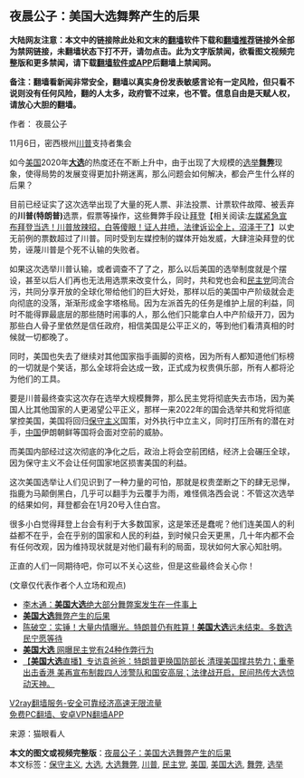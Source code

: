  <h2>夜晨公子：美国大选舞弊产生的后果</h2> <p class="notice"><b>大陆网友注意：本文中的链接除此处和文末的<a href="https://github.com/bannedbook/fanqiang" >翻墙</a>软件下载和<a href="https://github.com/killgcd/justmysocks/blob/master/README.md">翻墙推荐</a>链接外全部为禁网链接，未翻墙状态下打不开，请勿点击。此为文字版禁闻，欲看图文视频完整版和更多禁闻，请下载<a href="https://github.com/bannedbook/fanqiang">翻墙软件或APP</a>后翻墙上禁闻网。</p><p>备注：翻墙看新闻非常安全，翻墙以真实身份发表敏感言论有一定风险，但只看不说则没有任何风险，翻的人太多，政府管不过来，也不管。信息自由是天赋人权，请放心大胆的翻墙。</b></p>  <div class="entry"> <p>作者： 夜晨公子</p> <p id="conimg"></p> <p>11月6日，密西根州<a href="https://www.bannedbook.org/bnews/tag/%e5%b7%9d%e6%99%ae/" class="st_tag internal_tag" rel="tag" title="标签 川普 下的日志">川普</a>支持者集会</p> <p>如今<a href="https://www.bannedbook.org/bnews/tag/%e7%be%8e%e5%9b%bd/" class="st_tag internal_tag" rel="tag" title="标签 美国 下的日志">美国</a>2020年<strong><a href="https://www.bannedbook.org/bnews/tag/%e5%a4%a7%e9%80%89/" class="st_tag internal_tag" rel="tag" title="标签 大选 下的日志">大选</a></strong>的热度还在不断上升中，由于出现了大规模的<a href="https://www.bannedbook.org/bnews/tag/%e9%80%89%e4%b8%be/" class="st_tag internal_tag" rel="tag" title="标签 选举 下的日志">选举</a><strong><a href="https://www.bannedbook.org/bnews/tag/%E8%88%9E%E5%BC%8A/" class="st_tag internal_tag" rel="tag" title="标签 舞弊 下的日志">舞弊</a></strong>现象，使得局势的发展变得更加扑朔迷离，那么问题会如何解决，都会产生什么样的后果？</p>  <p>目前已经证实了这次选举出现了大量的死人票、非法投票、计票软件故障、被丢弃的<strong>川普(特朗普)</strong>选票，假票等操作，这些舞弊手段让<span class='wp_keywordlink'><a href="https://www.bannedbook.org/bnews/comments/20201018/1415809.html" title="“硬盘门”再爆：拿中共华信10％股的“大人物”正是拜登" target="_blank">拜登</a></span>【相关阅读:<a href='https://www.bannedbook.org/bnews/bannedvideo/20201108/1427782.html' target='_blank'>左媒紧急宣布拜登当选！川普放辣招，白等傻眼！证人井喷，法律诉讼全上，沼泽干了</a>】以史无前例的票数超过了川普。同时受到左媒控制的媒体开始发威，大肆渲染拜登的优势，诬蔑川普是个死不认输的失败者。</p> <p>如果这次选举川普认输，或者调查不了了之，那么以后美国的选举制度就是个摆设，甚至以后人们再也无法用选票来改变什么，同时，共和党也会和<a href="https://www.bannedbook.org/bnews/tag/%e6%b0%91%e4%b8%bb%e5%85%9a/" class="st_tag internal_tag" rel="tag" title="标签 民主党 下的日志">民主党</a>同流合污，共同分享开放的全球化带给他们的巨大好处，那样以后的美国中产阶级就会走向彻底的没落，渐渐形成金字塔格局。因为左派首先的任务是维护上层的利益，同时不能得罪最底层的那些随时闹事的人，那么他们只能拿白人中产阶级开刀，因为那些白人骨子里依然是信任政府，相信美国是公平正义的，等到他们看清真相的时候就一切都晚了。</p> <p>同时，美国也失去了继续对其他国家指手画脚的资格，因为所有人都知道他们标榜的一切就是个笑话，那么全球将会达成一致，正式成为权贵俱乐部，所有人都将沦为他们的工具。</p> <p>要是川普最终查实这次存在选举大规模舞弊，那么民主党将彻底失去市场，因为美国人比其他国家的人更渴望公平正义，那样一来2022年的国会选举共和党将彻底掌控美国，美国将回归<a href="https://www.bannedbook.org/bnews/tag/%e4%bf%9d%e5%ae%88%e4%b8%bb%e4%b9%89/" class="st_tag internal_tag" rel="tag" title="标签 保守主义 下的日志">保守主义</a>国策，对外执行中立主义，同时打压所有的潜在对手，<span class='wp_keywordlink_affiliate'><a href="https://www.bannedbook.org/" title="中国" target="_blank">中国</a></span>伊朗朝鲜等国将会面对空前的威胁。</p>  <p>而美国内部经过这次彻底的净化之后，政治上将会空前团结，经济上会碾压全球，因为保守主义不会让任何国家地区损害美国的利益。</p> <p>这次美国选举让人们见识到了一种力量的可怕，那就是权贵垄断之下的肆无忌惮，指鹿为马颠倒黑白，几乎可以翻手为云覆手为雨，难怪佩洛西会说：不管这次选举的结果如何，拜登都会在1月20号入住白宫。</p> <p>很多小白觉得拜登上台会有利于大多数国家，这是笨还是蠢呢？他们连美国人的利益都不在乎，会在乎别的国家和人民的利益，到时候只会天更黑，几十年内都不会有任何改观，因为维持现状就是对他们最有利的局面，现状如何大家心知肚明。</p> <p>正直的人们一同期待吧，你可以不关心这些，但是这些最终会关心你！</p>  <p>(文章仅代表作者个人立场和观点)</p> <ul class='op-related-articles' title='相关阅读'> <li><a href='https://www.bannedbook.org/bnews/comments/20201110/1428760.html' target='_blank'>李木通：<b>美国大选</b>绝大部分舞弊案发生在一件事上</a></li> <li><a href='https://www.bannedbook.org/bnews/comments/20201110/1428563.html' target='_blank'><b>美国大选</b>舞弊产生的后果</a></li> <li><a href='https://www.bannedbook.org/bnews/cbnews/20201110/1428561.html' target='_blank'>陈破空：实锤！大量内情曝光。特朗普仍有胜算！<b>美国大选</b>远未结束。多数选民宁愿等待</a></li> <li><a href='https://www.bannedbook.org/bnews/cnnews/20201110/1428553.html' target='_blank'><b>美国大选</b> 网曝民主党有24种作弊行为</a></li> <li><a href='https://www.bannedbook.org/bnews/bannedvideo/20201110/1428525.html' target='_blank'>【<b>美国大选</b>直播】专访袁爸爸：特朗普更换国防部长 清理美国撑共势力；重拳出击香港 美再宣布制裁四人涉警队和国安高层；法律战开启，民间热传大选惊动天神。</a></li> </ul> <p class="texttj"> <a href="https://www.bannedbook.org/forum23/topic22702.html" target="_blank">V2ray翻墙服务-安全可靠经济高速无限流量</a><br/> <a href="https://github.com/bannedbook/fanqiang/wiki/%E7%A6%81%E9%97%BB%E7%BD%91%E5%AE%89%E5%8D%93%E7%BF%BB%E5%A2%99%E6%96%B0%E9%97%BBAPP" target="_blank">免费PC翻墙、安卓VPN翻墙APP</a></p><p> 来源：猫眼看人 </p><a name='sharetosocial'></a>       <div><b>本文的图文或视频完整版</b>：<a href='https://www.bannedbook.org/bnews/comments/20201110/1428762.html'>夜晨公子：美国大选舞弊产生的后果</a></div>  </div><!--END ENTRY--> <div class="postfooter"> <div>本文标签：<a href="https://www.bannedbook.org/bnews/tag/%e4%bf%9d%e5%ae%88%e4%b8%bb%e4%b9%89/" rel="tag">保守主义</a>, <a href="https://www.bannedbook.org/bnews/tag/%e5%a4%a7%e9%80%89/" rel="tag">大选</a>, <a href="https://www.bannedbook.org/bnews/tag/%E5%A4%A7%E9%80%89%E8%88%9E%E5%BC%8A/" rel="tag">大选舞弊</a>, <a href="https://www.bannedbook.org/bnews/tag/%e5%b7%9d%e6%99%ae/" rel="tag">川普</a>, <a href="https://www.bannedbook.org/bnews/tag/%e6%b0%91%e4%b8%bb%e5%85%9a/" rel="tag">民主党</a>, <a href="https://www.bannedbook.org/bnews/tag/%e7%be%8e%e5%9b%bd/" rel="tag">美国</a>, <a href="https://www.bannedbook.org/bnews/tag/%e7%be%8e%e5%9b%bd%e5%a4%a7%e9%80%89/" rel="tag">美国大选</a>, <a href="https://www.bannedbook.org/bnews/tag/%E8%88%9E%E5%BC%8A/" rel="tag">舞弊</a>, <a href="https://www.bannedbook.org/bnews/tag/%e9%80%89%e4%b8%be/" rel="tag">选举</a></div>  </div><!--END POSTFOOTER--> 
